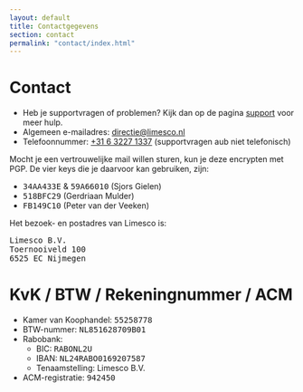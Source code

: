 ```yaml
---
layout: default
title: Contactgegevens
section: contact
permalink: "contact/index.html"
---
```

<div class="panel panel-primary">
  <div class="panel-heading">
    <h1>Contact</h1>
  </div>
  <div class="panel-body">
  <ul>
    <li>Heb je supportvragen of problemen? Kijk dan op de pagina <a
    href="/contact/support.html">support</a> voor meer hulp.</li>
    <li>Algemeen e-mailadres: <a href="mailto:directie@limesco.nl">directie@limesco.nl</a></li>
    <li>Telefoonnummer: <a href="tel:+31632271337">+31 6 3227 1337</a>
    (supportvragen aub niet telefonisch)</li>
  </ul>
  <p>Mocht je een vertrouwelijke mail willen sturen, kun je deze
  encrypten met PGP. De vier keys die je daarvoor kan gebruiken, zijn:</p>
  <ul>
    <li><tt>34AA433E</tt> &amp; <tt>59A66010</tt> (Sjors Gielen)</li>
    <li><tt>518BFC29</tt> (Gerdriaan Mulder)</li>
    <li><tt>FB149C10</tt> (Peter van der Veeken)</li>
  </ul>
  <p>Het bezoek- en postadres van Limesco is:</p>
  <pre>Limesco B.V.
Toernooiveld 100
6525 EC Nijmegen</pre>
  </div>
</div>

<div class="panel panel-primary">
  <div class="panel-heading">
    <h1>KvK / BTW / Rekeningnummer / ACM</h1>
  </div>
  <div class="panel-body">
  <ul>
    <li>Kamer van Koophandel: <tt>55258778</tt></li>
    <li>BTW-nummer: <tt>NL851628709B01</tt></li>
    <li>Rabobank:
    <ul>
      <li>BIC: <tt>RABONL2U</tt></li>
      <li>IBAN: <tt>NL24RABO0169207587</tt></li>
      <li>Tenaamstelling: Limesco B.V.</li>
    </ul></li>
    <li>ACM-registratie: <tt>942450</tt></li>
  </ul>
  </div>
</div>
